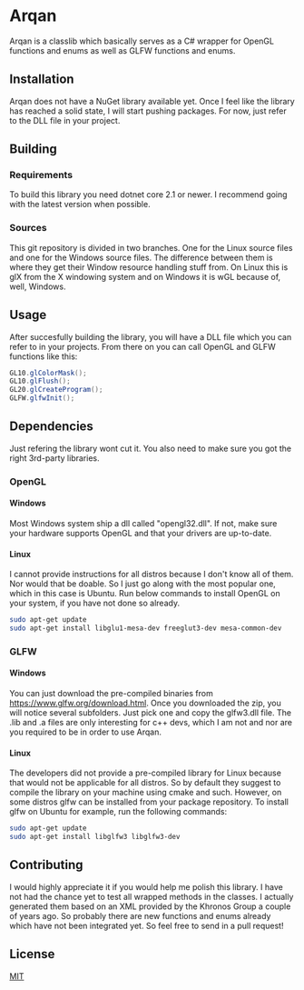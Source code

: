 # Arqan
Arqan is a classlib which basically serves as a C# wrapper for OpenGL functions and enums as well as GLFW functions and enums.

## Installation
Arqan does not have a NuGet library available yet. Once I feel like the library has reached a solid state, I will start pushing packages. For now, just refer to the DLL file in your project.

## Building

### Requirements
To build this library you need dotnet core 2.1 or newer. I recommend going with the latest version when possible.

### Sources
This git repository is divided in two branches. One for the Linux source files and one for the Windows source files. The difference between them is where they get their Window resource handling stuff from.
On Linux this is glX from the X windowing system and on Windows it is wGL because of, well, Windows. 

## Usage
After succesfully building the library, you will have a DLL file which you can refer to in your projects. From there on you can call OpenGL and GLFW functions like this:

```C#
GL10.glColorMask();
GL10.glFlush();
GL20.glCreateProgram();
GLFW.glfwInit();
```

## Dependencies
Just refering the library wont cut it. You also need to make sure you got the right 3rd-party libraries.

### OpenGL
#### Windows
Most Windows system ship a dll called "opengl32.dll". If not, make sure your hardware supports OpenGL and that your drivers are up-to-date.

#### Linux
I cannot provide instructions for all distros because I don't know all of them. Nor would that be doable. So I just go along with the most popular one, which in this case is Ubuntu. Run below commands to
install OpenGL on your system, if you have not done so already.

```bash
sudo apt-get update
sudo apt-get install libglu1-mesa-dev freeglut3-dev mesa-common-dev
```

### GLFW
#### Windows
You can just download the pre-compiled binaries from https://www.glfw.org/download.html. Once you downloaded the zip, you will notice several subfolders. Just pick one and copy the glfw3.dll file. The .lib
and .a files are only interesting for c++ devs, which I am not and nor are you required to be in order to use Arqan.

#### Linux
The developers did not provide a pre-compiled library for Linux because that would not be applicable for all distros. So by default they suggest to compile the library on your machine using cmake and such.
However, on some distros glfw can be installed from your package repository. To install glfw on Ubuntu for example, run the following commands:

```bash
sudo apt-get update
sudo apt-get install libglfw3 libglfw3-dev
```

## Contributing
I would highly appreciate it if you would help me polish this library. I have not had the chance yet to test all wrapped methods in the classes. I actually generated
them based on an XML provided by the Khronos Group a couple of years ago. So probably there are new functions and enums already which have not been integrated yet. So feel free to send in a pull request!

## License
[MIT](https://choosealicense.com/licenses/mit/)
